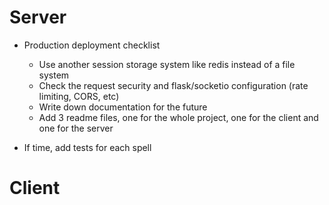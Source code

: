 # Server

- Production deployment checklist
  - Use another session storage system like redis instead of a file system
  - Check the request security and flask/socketio configuration (rate limiting, CORS, etc)
  - Write down documentation for the future
  - Add 3 readme files, one for the whole project, one for the client and one for the server

- If time, add tests for each spell

# Client



